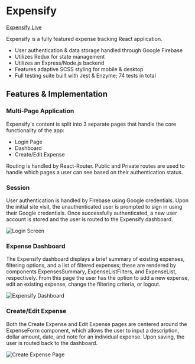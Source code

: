 # Expensify

[Expensify Live](https://expensify-keenanbruni.netlify.com/)

Expensify is a fully featured expense tracking React application.

  - User authentication & data storage handled through Google Firebase
  - Utilizes Redux for state management
  - Utilizes an Express/Node.js backend
  - Features adaptive SCSS styling for mobile & desktop
  - Full testing suite built with Jest & Enzyme; 74 tests in total

## Features & Implementation

### Multi-Page Application  

Expensify's content is split into 3 separate pages that handle the core functionality of the app:
* Login Page
* Dashboard
* Create/Edit Expense

Routing is handled by React-Router. Public and Private routes are used to handle which pages a user can see based on their authentication status.

### Session

User authentication is handled by Firebase using Google credentials. Upon the initial site visit, the unauthenticated user is prompted to sign in using their Google credentials. Once successfully authenticated, a new user account is stored and the user is routed to the Expensify dashboard.

![Login Screen](https://imagizer.imageshack.com/img923/2290/qvYMAT.png)

### Expense Dashboard

The Expensify dashboard displays a brief summary of existing expenses, filtering options, and a list of filtered expenses; these are rendered by components ExpensesSummary, ExpenseListFilters, and ExpenseList, respectively. From this page the user has the option to add a new expense, edit an existing expense, change the filtering criteria, or logout. 

![Expensify Dashboard](https://imagizer.imageshack.com/img922/1604/u1m2xv.png)

### Create/Edit Expense

Both the Create Expense and Edit Expense pages are centered around the ExpenseForm component, which allows the user to input a description, dollar amount, date, and note for an individual expense. Upon saving, the user is routed back to the dashboard.

![Create Expense Page](https://imagizer.imageshack.com/img924/1527/kWfQ07.png)

